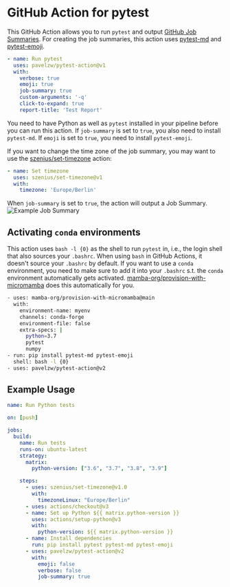 # GitHub Action for pytest

This GitHub Action allows you to run `pytest` and output [GitHub Job Summaries](https://github.blog/2022-05-09-supercharging-github-actions-with-job-summaries/). For creating the job summaries, this action uses [pytest-md](https://github.com/hackebrot/pytest-md) and [pytest-emoji](https://github.com/hackebrot/pytest-emoji).

```yaml
- name: Run pytest
  uses: pavelzw/pytest-action@v1
  with:
    verbose: true
    emoji: true
    job-summary: true
    custom-arguments: '-q'
    click-to-expand: true
    report-title: 'Test Report'
```

You need to have Python as well as `pytest` installed in your pipeline before you can run this action. If `job-summary` is set to `true`, you also need to install `pytest-md`. If `emoji` is set to `true`, you need to install `pytest-emoji`.

If you want to change the time zone of the job summary, you may want to use the [szenius/set-timezone](https://github.com/marketplace/actions/set-timezone) action:
```yaml
- name: Set timezone
  uses: szenius/set-timezone@v1
  with:
    timezone: 'Europe/Berlin'
```

When `job-summary` is set to `true`, the action will output a Job Summary.
![Example Job Summary](https://user-images.githubusercontent.com/29506042/170843320-2bb104c5-5284-4fff-a83c-525da58a1a7f.png)

## Activating `conda` environments

This action uses `bash -l {0}` as the shell to run `pytest` in, 
i.e., the login shell that also sources your `.bashrc`. 
When using `bash` in GitHub Actions, it doesn't source your `.bashrc` by default. 
If you want to use a `conda` environment, you need to make sure to add it into your `.bashrc` s.t. 
the `conda` environment automatically gets activated. 
[mamba-org/provision-with-micromamba](https://github.com/mamba-org/provision-with-micromamba) 
does this automatically for you.

```bash
- uses: mamba-org/provision-with-micromamba@main
  with:
    environment-name: myenv
    channels: conda-forge
    environment-file: false
    extra-specs: |
      python=3.7
      pytest
      numpy
- run: pip install pytest-md pytest-emoji
  shell: bash -l {0}
- uses: pavelzw/pytest-action@v2
```

## Example Usage

```yaml
name: Run Python tests

on: [push]

jobs:
  build:
    name: Run tests
    runs-on: ubuntu-latest
    strategy:
      matrix:
        python-version: ["3.6", "3.7", "3.8", "3.9"]

    steps:
      - uses: szenius/set-timezone@v1.0
        with:
          timezoneLinux: "Europe/Berlin"
      - uses: actions/checkout@v3
      - name: Set up Python ${{ matrix.python-version }}
        uses: actions/setup-python@v3
        with:
          python-version: ${{ matrix.python-version }}
      - name: Install dependencies
        run: pip install pytest pytest-md pytest-emoji
      - uses: pavelzw/pytest-action@v2
        with:
          emoji: false
          verbose: false
          job-summary: true
```
